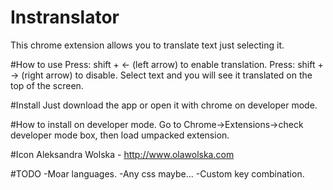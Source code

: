 Instranslator
===========

This chrome extension allows you to translate text just selecting it.

#How to use
	Press: shift + ← (left arrow) to enable translation.
	Press: shift + → (right arrow) to disable.
	Select text and you will see it translated on the top of the screen.

#Install
	Just download the app or open it with chrome on developer mode.

#How to install on developer mode.
	Go to Chrome→Extensions→check developer mode box, then load umpacked extension.

#Icon
	Aleksandra Wolska - http://www.olawolska.com

#TODO
	-Moar languages.
	-Any css maybe...
	-Custom key combination.
